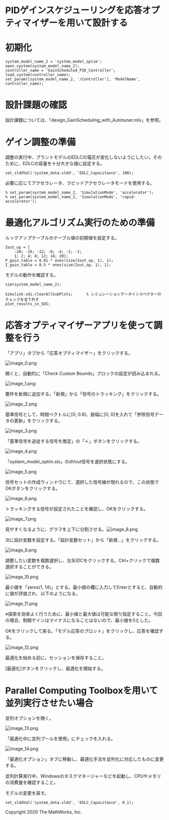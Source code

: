 # PIDゲインスケジューリングを応答オプティマイザーを用いて設計する
# 初期化

```matlab:Code
system_model_name_2 = 'system_model_optim';
open_system(system_model_name_2);
controller_name = 'GainScheduled_PID_Controller';
load_system(controller_name);
set_param([system_model_name_2, '/Controller'], 'ModelName', controller_name);
```

  
# 設計課題の確認


設計課題については、「design_GainScheduling_with_Autotuner.mlx」を参照。


  
# ゲイン調整の準備


調整の実行中、プラントモデルのEDLCの電圧が変化しないようにしたい。そのために、EDLCの容量を十分大きな値に設定する。



```matlab:Code
set_slddVal('system_data.sldd', 'EDLC_Capacitance', 100);
```



必要に応じてアクセラレータ、ラピッドアクセラレータモードを使用する。



```matlab:Code
% set_param(system_model_name_2, 'SimulationMode', 'accelerator');
% set_param(system_model_name_2, 'SimulationMode', 'rapid-accelerator');
```

  
# 最適化アルゴリズム実行のための準備


ルックアップテーブルのテーブル値の初期値を設定する。



```matlab:Code
Iout_op = [
    -20; -16; -12; -8; -4; -2; -1;
    1; 2; 4; 8; 12; 16; 20];
P_gain_table = 0.01 * ones(size(Iout_op, 1), 1);
I_gain_table = 0.5 * ones(size(Iout_op, 1), 1);
```



モデルの動作を確認する。



```matlab:Code
sim(system_model_name_2);
```


```matlab:Code
Simulink.sdi.clearAllSubPlots;      % シミュレーションデータインスペクターのチェックを全て外す
plot_results_in_SDI;
```

# 応答オプティマイザーアプリを使って調整を行う


「アプリ」タブから「応答オプティマイザー」をクリックする。




![image_0.png](design_GainScheduling_with_ResponseEstimator_md_images/image_0.png)




開くと、自動的に「Check Custom Bounds」ブロックの設定が読み込まれる。




![image_1.png](design_GainScheduling_with_ResponseEstimator_md_images/image_1.png)




要件を新規に追加する。「新規」から「信号のトラッキング」をクリックする。




![image_2.png](design_GainScheduling_with_ResponseEstimator_md_images/image_2.png)




基準信号として、時間ベクトルに[0; 0.8]、振幅に[0; 0]を入れて「参照信号データの更新」をクリックする。




![image_3.png](design_GainScheduling_with_ResponseEstimator_md_images/image_3.png)




「基準信号を追従する信号を推定」の「＋」ボタンをクリックする。




![image_4.png](design_GainScheduling_with_ResponseEstimator_md_images/image_4.png)




「system_model_optim.slx」のdVout信号を選択状態にする。




![image_5.png](design_GainScheduling_with_ResponseEstimator_md_images/image_5.png)




信号セットの作成ウィンドウにて、選択した信号線が現れるので、この状態でOKボタンをクリックする。




![image_6.png](design_GainScheduling_with_ResponseEstimator_md_images/image_6.png)




トラッキングする信号が設定されたことを確認し、OKをクリックする。




![image_7.png](design_GainScheduling_with_ResponseEstimator_md_images/image_7.png)




見やすくなるように、グラフを上下に分割させる。![image_8.png](design_GainScheduling_with_ResponseEstimator_md_images/image_8.png)




次に設計変数を設定する。「設計変数セット」から「新規...」をクリックする。




![image_9.png](design_GainScheduling_with_ResponseEstimator_md_images/image_9.png)




調整したい変数を複数選択し、左矢印Cをクリックする。Ctrl+クリックで複数選択することができる。




![image_10.png](design_GainScheduling_with_ResponseEstimator_md_images/image_10.png)




最小値を「zeros(1, 14)」とする。最小値の欄に入力してEnterとすると、自動的に値が評価され、以下のようになる。




![image_11.png](design_GainScheduling_with_ResponseEstimator_md_images/image_11.png)




※探索を効率よく行うために、最小値と最大値は可能な限り指定すること。今回の場合、制御ゲインはマイナスになることはないので、最小値を0とした。




OKをクリックして戻る。「モデル応答のプロット」をクリックし、応答を確認する。




![image_12.png](design_GainScheduling_with_ResponseEstimator_md_images/image_12.png)




最適化を始める前に、セッションを保存すること。




[最適化]ボタンをクリックし、最適化を開始する。


# Parallel Computing Toolboxを用いて並列実行させたい場合


並列オプションを開く。




![image_13.png](design_GainScheduling_with_ResponseEstimator_md_images/image_13.png)




「最適化中に並列プールを使用」にチェックを入れる。




![image_14.png](design_GainScheduling_with_ResponseEstimator_md_images/image_14.png)




「最適化オプション」タブに移動し、最適化手法を並列化に対応したものに変更する。




並列計算実行中、Windowsのタスクマネージャーなどを起動し、CPUやメモリの消費量を確認すること。




モデルの変更を戻す。



```matlab:Code
set_slddVal('system_data.sldd', 'EDLC_Capacitance', 0.1);
```

  


 Copyright 2020 The MathWorks, Inc.



